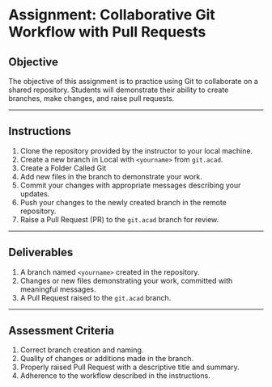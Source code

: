 # **Assignment: Collaborative Git Workflow with Pull Requests**

## **Objective**
The objective of this assignment is to practice using Git to collaborate on a shared repository. Students will demonstrate their ability to create branches, make changes, and raise pull requests.

---

## **Instructions**

1. Clone the repository provided by the instructor to your local machine.
2. Create a new branch in Local with  `<yourname>` from `git.acad`.
3. Create a Folder Called Git
4. Add new files in the branch to demonstrate your work.
5. Commit your changes with appropriate messages describing your updates.
6. Push your changes to the newly created branch in the remote repository.
7. Raise a Pull Request (PR) to the `git.acad` branch for review.

---

## **Deliverables**
1. A branch named `<yourname>` created in the repository.
2. Changes or new files demonstrating your work, committed with meaningful messages.
3. A Pull Request raised to the `git.acad` branch.

---

## **Assessment Criteria**
1. Correct branch creation and naming.
2. Quality of changes or additions made in the branch.
3. Properly raised Pull Request with a descriptive title and summary.
4. Adherence to the workflow described in the instructions.
